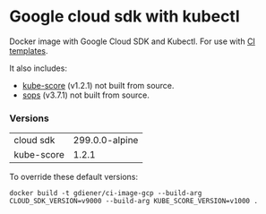 # Google cloud sdk with kubectl

Docker image with Google Cloud SDK and Kubectl. For use with [CI templates](https://github.com/jobtome-labs/ci-templates/).


It also includes:

 - [kube-score](https://github.com/zegl/kube-score) (v1.2.1) not built from source.
 - [sops](https://github.com/mozilla/sops) (v3.7.1) not built from source.

### Versions
|||
|-|-|
| cloud sdk | 299.0.0-alpine |
| kube-score | 1.2.1 |

To override these default versions:

`docker build -t gdiener/ci-image-gcp --build-arg CLOUD_SDK_VERSION=v9000 --build-arg KUBE_SCORE_VERSION=v1000 .`

